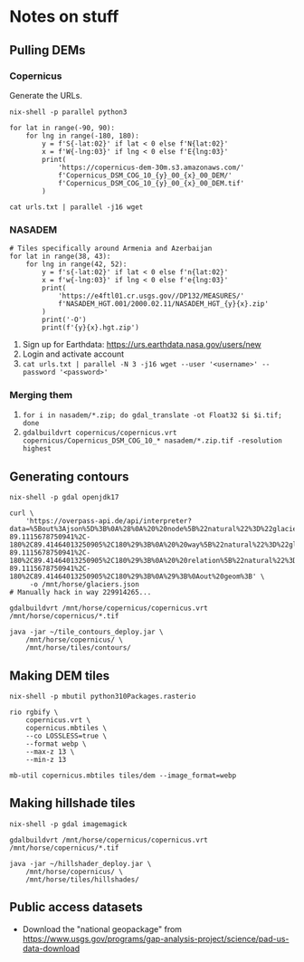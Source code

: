# Notes on stuff

## Pulling DEMs

### Copernicus

Generate the URLs.

```
nix-shell -p parallel python3

for lat in range(-90, 90):
    for lng in range(-180, 180):
        y = f'S{-lat:02}' if lat < 0 else f'N{lat:02}'
        x = f'W{-lng:03}' if lng < 0 else f'E{lng:03}'
        print(
            'https://copernicus-dem-30m.s3.amazonaws.com/'
            f'Copernicus_DSM_COG_10_{y}_00_{x}_00_DEM/'
            f'Copernicus_DSM_COG_10_{y}_00_{x}_00_DEM.tif'
        )
```

`cat urls.txt | parallel -j16 wget`

### NASADEM
```
# Tiles specifically around Armenia and Azerbaijan
for lat in range(38, 43):
    for lng in range(42, 52):
        y = f's{-lat:02}' if lat < 0 else f'n{lat:02}'
        x = f'w{-lng:03}' if lng < 0 else f'e{lng:03}'
        print(
            'https://e4ftl01.cr.usgs.gov//DP132/MEASURES/'
            f'NASADEM_HGT.001/2000.02.11/NASADEM_HGT_{y}{x}.zip'
        )
        print('-O')
        print(f'{y}{x}.hgt.zip')
```

1. Sign up for Earthdata: https://urs.earthdata.nasa.gov/users/new
2. Login and activate account
3. `cat urls.txt | parallel -N 3 -j16 wget --user '<username>' --password '<password>'`

### Merging them

1. `for i in nasadem/*.zip; do gdal_translate -ot Float32 $i $i.tif; done`
1. `gdalbuildvrt copernicus/copernicus.vrt copernicus/Copernicus_DSM_COG_10_* nasadem/*.zip.tif -resolution highest`

## Generating contours

```
nix-shell -p gdal openjdk17

curl \
    'https://overpass-api.de/api/interpreter?data=%5Bout%3Ajson%5D%3B%0A%28%0A%20%20node%5B%22natural%22%3D%22glacier%22%5D%28-89.1115678750941%2C-180%2C89.41464013250905%2C180%29%3B%0A%20%20way%5B%22natural%22%3D%22glacier%22%5D%28-89.1115678750941%2C-180%2C89.41464013250905%2C180%29%3B%0A%20%20relation%5B%22natural%22%3D%22glacier%22%5D%28-89.1115678750941%2C-180%2C89.41464013250905%2C180%29%3B%0A%29%3B%0Aout%20geom%3B' \
     -o /mnt/horse/glaciers.json
# Manually hack in way 229914265...

gdalbuildvrt /mnt/horse/copernicus/copernicus.vrt /mnt/horse/copernicus/*.tif

java -jar ~/tile_contours_deploy.jar \
    /mnt/horse/copernicus/ \
    /mnt/horse/tiles/contours/
```

## Making DEM tiles

<!-- doesn't work -->

```
nix-shell -p mbutil python310Packages.rasterio

rio rgbify \
    copernicus.vrt \
    copernicus.mbtiles \
    --co LOSSLESS=true \
    --format webp \
    --max-z 13 \
    --min-z 13

mb-util copernicus.mbtiles tiles/dem --image_format=webp
```

## Making hillshade tiles

```
nix-shell -p gdal imagemagick

gdalbuildvrt /mnt/horse/copernicus/copernicus.vrt /mnt/horse/copernicus/*.tif

java -jar ~/hillshader_deploy.jar \
    /mnt/horse/copernicus/ \
    /mnt/horse/tiles/hillshades/
```

## Public access datasets

* Download the "national geopackage" from
  https://www.usgs.gov/programs/gap-analysis-project/science/pad-us-data-download
